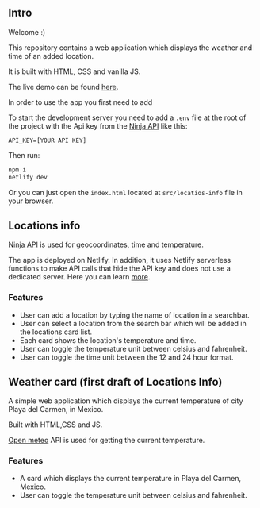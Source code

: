 ## Intro

Welcome :)

This repository contains a web application which displays the weather and time of an added location.

It is built with HTML, CSS and vanilla JS.

The live demo can be found [here](https://locations-info.netlify.app/).

In order to use the app you first need to add

To start the development server you need to add a `.env` file at the root of the project with the Api key from the [Ninja API](https://api-ninjas.com/) like this:

```
API_KEY=[YOUR API KEY]
```
Then run:

```bash
npm i
netlify dev
```

Or you can just open the `index.html` located at `src/locatios-info` file in your browser.

## Locations info

[Ninja API](https://api-ninjas.com/) is used for geocoordinates, time and temperature.

The app is deployed on Netlify. In addition, it uses Netlify serverless functions to make API calls that hide the API key and does not use a dedicated server. Here you can learn [more](https://www.netlify.com/blog/intro-to-serverless-functions/).

### Features

- User can add a location by typing the name of location in a searchbar.
- User can select a location from the search bar which will be added in the locations card list.
- Each card shows the location's temperature and time.
- User can toggle the temperature unit between celsius and fahrenheit.
- User can toggle the time unit between the 12 and 24 hour format.

## Weather card (first draft of Locations Info)

A simple web application which displays the current temperature of city Playa del Carmen, in Mexico.

Built with HTML,CSS and JS.

[Open meteo](https://open-meteo.com/) API is used for getting the current temperature.

### Features

- A card which displays the current temperature in Playa del Carmen, Mexico.
- User can toggle the temperature unit between celsius and fahrenheit.
